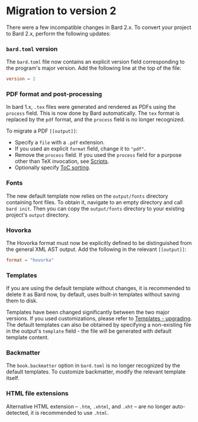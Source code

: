 # Migration to version 2

There were a few incompatible changes in Bard 2.x. To convert your project to Bard 2.x, perform the following updates:

### `bard.toml` version

The `bard.toml` file now contains an explicit version field corresponding to the program's major version.
Add the following line at the top of the file:

```toml
version = 2
```

### PDF format and post-processing

In bard 1.x, `.tex` files were generated and rendered as PDFs using the `process` field.
This is now done by Bard automatically. The `tex` format is replaced by the `pdf` format, and the `process` field is no longer recognized.

To migrate a PDF `[[output]]`:

- Specify a `file` with a `.pdf` extension.
- If you used an explicit `format` field, change it to `"pdf"`.
- Remove the `process` field. If you used the `process` field for a purpose other than TeX invocation, see [Scripts](./scripts.md).
- Optionally specify [ToC sorting](./tex.md#toc-sorting-configuration).

### Fonts

The new default template now relies on the `output/fonts` directory containing font files. To obtain it, navigate to an empty directory and call `bard init`.
Then you can copy the `output/fonts` directory to your existing project's `output` directory.

### Hovorka

The Hovorka format must now be explicitly defined to be distinguished from the general XML AST output.
Add the following in the relevant `[[output]]`:

```toml
format = "hovorka"
```

### Templates

If you are using the default template without changes, it is recommended to delete it as Bard now, by default, uses built-in templates without saving them to disk.

Templates have been changed significantly between the two major versions. If you used customizations, please refer to [Templates - upgrading](./templates.md#upgrading). The default templates can also be obtained by specifying a non-existing file in the output's `template` field - the file will be generated with default template content.

### Backmatter

The `book.backmatter` option in `bard.toml` is no longer recognized by the default templates. To customize backmatter, modify the relevant template itself.

### HTML file extensions

Alternative HTML extension &ndash; `.htm`, `.xhtml`, and `.xht` &ndash; are no longer auto-detected, it is recommended to use `.html`.
